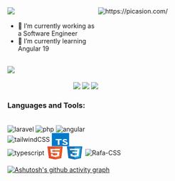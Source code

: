 <img src="https://capsule-render.vercel.app/api?type=venom&height=200&text=I%20am%20Sara%20Kemily&fontSize=50&color=0:ffc4c4,100:c3979b&stroke=c3979b" />
<img align="right"  src="https://i.picasion.com/pic92/c15dfa9f259927541b9e9d6235cba1a0.gif" width="300" height="300" border="0" alt="https://picasion.com/" />
 
- 🔭 I’m currently working as a Software Engineer 
- 🌱 I’m currently learning Angular 19 </li>

<br>
       
<a href="https://github.com/xSaraKemily/convoychat">
    <img height="200px" src="https://github-readme-stats.vercel.app/api/top-langs/?username=xSaraKemily&layout=compact&title_color=dca9ae&text_color=dca9ae&bg_color=0d1117" />
</a>

<div style="display: inline_block" width="300" align="right"><br>
  <a href="https://www.linkedin.com/in/sara-kemily-fl%C3%B4res-ventura-415895174" target="_blank"><img src="https://img.shields.io/badge/-LinkedIn-%230077B5?style=for-the-badge&logo=linkedin&logoColor=white" target="_blank"></a>  
  <a href="https://www.instagram.com/sarakemilyzz" target="_blank"><img src="https://img.shields.io/badge/-Instagram-%23E4405F?style=for-the-badge&logo=instagram&logoColor=white" target="_blank"></a>
  <a href = "mailto:sarakemili@hotmail.com"><img src="https://img.shields.io/badge/-Gmail-%23333?style=for-the-badge&logo=gmail&logoColor=white" target="_blank"></a>
</div> 

 ### Languages and Tools:
<div style="display: inline_block"><br>
  <img align="center" alt="laravel" height="30" width="40"  src="https://cdn.jsdelivr.net/gh/devicons/devicon@latest/icons/laravel/laravel-original.svg" />
  <img align="center" alt="php" height="30" width="40" src="https://cdn.jsdelivr.net/gh/devicons/devicon@latest/icons/php/php-original.svg" />
  <img align="center" alt="angular" height="30" width="40" src="https://cdn.jsdelivr.net/gh/devicons/devicon@latest/icons/angular/angular-original.svg" />
  <img align="center" alt="tailwindCSS" height="30" width="40" src="https://cdn.jsdelivr.net/gh/devicons/devicon@latest/icons/tailwindcss/tailwindcss-original.svg" />
  <img align="center" alt="typescript" height="30" width="40" src="https://raw.githubusercontent.com/devicons/devicon/master/icons/typescript/typescript-plain.svg">
  <img align="center" alt="typescript" height="30" width="40" src="https://cdn.jsdelivr.net/gh/devicons/devicon@latest/icons/javascript/javascript-original.svg">
  <img align="center" alt="Rafa-HTML" height="30" width="40" src="https://raw.githubusercontent.com/devicons/devicon/master/icons/html5/html5-original.svg">
  <img align="center" alt="Rafa-CSS" height="30" width="40" src="https://raw.githubusercontent.com/devicons/devicon/master/icons/css3/css3-original.svg">
  <img align="center" alt="Rafa-CSS" height="30" width="40" src="https://img.daisyui.com/images/daisyui-logo/daisyui-logomark.svg">
</div>


[![Ashutosh's github activity graph](https://github-readme-activity-graph.vercel.app/graph?username=xSaraKemily&bg_color=0d1117&color=ffc4c4&line=906f72&point=ff9494&area=true&hide_border=true)](https://github.com/ashutosh00710/github-readme-activity-graph)


<!--
**xSaraKemily/xSaraKemily** is a ✨ _special_ ✨ repository because its `README.md` (this file) appears on your GitHub profile.

 <div align="center">
  <br>
  <p align="centre"><b>Visitors Count</b></p>  
  <p align="center"><img align="center" src="https://profile-counter.glitch.me/{xSaraKemily}/count.svg" /></p> 
 <br>
</div>

Here are some ideas to get you started:

- 👯 I’m looking to collaborate on ...
- 🤔 I’m looking for help with ...
- 💬 Ask me about ...
- 📫 How to reach me: ...
- 😄 Pronouns: ...
- ⚡ Fun fact: ...

STATS (Não está contanto repositorios privados)

<a href="https://github.com/xSaraKemily/github-readme-stats">
  <img height=200 align="center" src="https://github-readme-stats.vercel.app/api?username=xSaraKemily&show=reviews,prs_merged_percentage&hide=stars,issues&show_icons=true&theme=dracula&icon_color=dd6387" />
</a>
-->

